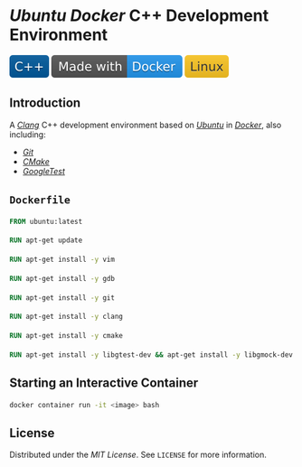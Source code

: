 # *Ubuntu* *Docker* C++ Development Environment

![C++](badges/C++.svg)
[![Docker](badges/Made-with-Docker.svg)](https://www.docker.com)
![Linux](badges/Linux.svg)

## Introduction

A [*Clang*](https://clang.llvm.org) C++ development environment based on [*Ubuntu*](https://ubuntu.com) in [*Docker*](https://www.docker.com), also including:

- [*Git*](https://git-scm.com)
- [*CMake*](https://cmake.org)
- [*GoogleTest*](https://google.github.io/googletest)

## `Dockerfile`

```dockerfile
FROM ubuntu:latest

RUN apt-get update

RUN apt-get install -y vim

RUN apt-get install -y gdb

RUN apt-get install -y git

RUN apt-get install -y clang

RUN apt-get install -y cmake

RUN apt-get install -y libgtest-dev && apt-get install -y libgmock-dev
```

## Starting an Interactive Container

```bash
docker container run -it <image> bash
```

## License

Distributed under the *MIT License*. See `LICENSE` for more information.